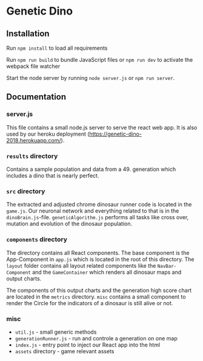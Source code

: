 # Genetic Dino

## Installation
Run `npm install` to load all requirements 

Run `npm run build` to bundle JavaScript files or `npm run dev` to activate the webpack file watcher

Start the node server by running `node server.js` or `npm run server`.


## Documentation

### server.js
This file contains a small node.js server to serve the react web app. It is also used by our heroku deployment (https://genetic-dino-2018.herokuapp.com/).

### `results` directory
Contains a sample population and data from a 49. generation which includes a dino that is nearly perfect.

### `src` directory
The extracted and adjusted chrome dinosaur runner code is located in the `game.js`. Our neuronal network and everything related to that is in the `dinoBrain.js`-file. `geneticAlgorithm.js` performs all tasks like cross over, mutation and evolution of the dinosaur population.

### `components` directory
The directory contains all React components. The base component is the App-Component in `app.js` which is located in the root of this directory. The `layout` folder contains all layout related components like the `NavBar-Component` and the `GameContainer` which renders all dinosaur maps and output charts.

The components of this output charts and the generation high score chart are located in the `metrics` directory. `misc` contains a small component to render the Circle for the indicators of a dinosaur is still alive or not.

### misc
* `util.js` - small generic methods
* `generationRunner.js` - run and controle a generation on one map
* `index.js` - entry point to inject our React app into the html 
* `assets` directory - game relevant assets
